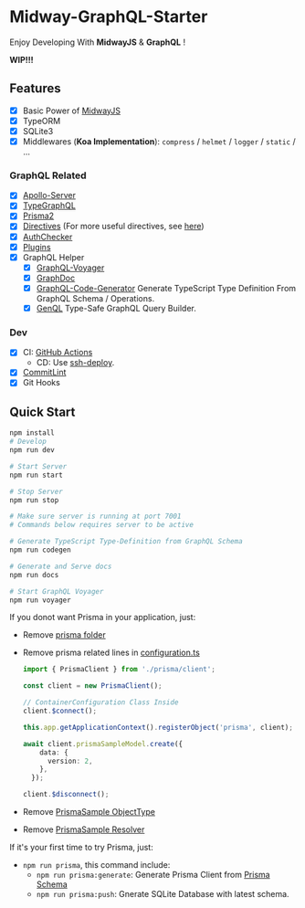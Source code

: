 # Midway-GraphQL-Starter

Enjoy Developing With **MidwayJS** & **GraphQL** !

**WIP!!!**

## Features

- [x] Basic Power of [MidwayJS](https://www.yuque.com/midwayjs/midway_v2)
- [x] TypeORM
- [x] SQLite3
- [x] Middlewares (**Koa Implementation**): `compress` / `helmet` / `logger` / `static` / ...

### GraphQL Related

- [x] [Apollo-Server](https://www.apollographql.com/docs/apollo-server/)
- [x] [TypeGraphQL](https://typegraphql.com/)
- [x] [Prisma2](https://www.prisma.io/)
- [x] [Directives](src/directives/string.ts) (For more useful directives, see [here](https://github.com/linbudu599/GraphQL-Explorer-Server/tree/master/server/directives))
- [x] [AuthChecker](src/utils/authChecker.ts)
- [x] [Plugins](src/plugins/complexity.ts)
- [x] GraphQL Helper
  - [x] [GraphQL-Voyager](https://github.com/APIs-guru/graphql-voyager)
  - [x] [GraphDoc](https://github.com/2fd/graphdoc)
  - [x] [GraphQL-Code-Generator](https://github.com/dotansimha/graphql-code-generator) Generate TypeScript Type Definition From GraphQL Schema / Operations.
  - [x] [GenQL](https://github.com/remorses/genql) Type-Safe GraphQL Query Builder.

### Dev

- [x] CI: [GitHub Actions](.github/workflows/server.yml)
  - CD: Use [ssh-deploy](https://github.com/easingthemes/ssh-deploy).
- [x] [CommitLint](.commitlintrc.js)
- [x] Git Hooks

## Quick Start

```bash
npm install
# Develop
npm run dev

# Start Server
npm run start

# Stop Server
npm run stop

# Make sure server is running at port 7001
# Commands below requires server to be active

# Generate TypeScript Type-Definition from GraphQL Schema
npm run codegen

# Generate and Serve docs
npm run docs

# Start GraphQL Voyager
npm run voyager
```

If you donot want Prisma in your application, just:

- Remove [prisma folder](src/prisma)
- Remove prisma related lines in [configuration.ts](src/configuration.ts)

  ```typescript
  import { PrismaClient } from './prisma/client';

  const client = new PrismaClient();

  // ContainerConfiguration Class Inside
  client.$connect();

  this.app.getApplicationContext().registerObject('prisma', client);

  await client.prismaSampleModel.create({
      data: {
        version: 2,
      },
    });

  client.$disconnect();
  ```

- Remove [PrismaSample ObjectType](src/graphql/prisma.type.ts)
- Remove [PrismaSample Resolver](src/resolvers/prisma.resolver.ts)

If it's your first time to try Prisma, just:

- `npm run prisma`, this command include:
  - `npm run prisma:generate`: Generate Prisma Client from [Prisma Schema](src/prisma/schema.prisma)
  - `npm run prisma:push`: Gnerate SQLite Database with latest schema.
